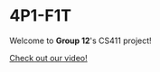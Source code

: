 # 4P1-F1T

Welcome to __Group 12__'s CS411 project!

[Check out our video!](https://youtu.be/A1no2V7TmPA)
